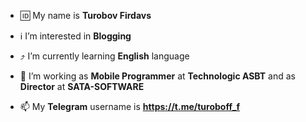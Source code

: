 - 🆔 My name is **Turobov Firdavs**
- ℹ️ I’m interested in **Blogging**
- ⤴️ I’m currently learning **English** language
- 📃 I’m working as **Mobile Programmer** at **Technologic ASBT**
      and as **Director** at **SATA-SOFTWARE**
      
- 📫 My **Telegram** username is **https://t.me/turoboff_f**

<!---
turoboff/turoboff is a ✨ special ✨ repository because its `README.md` (this file) appears on your GitHub profile.
You can click the Preview link to take a look at your changes.
--->

